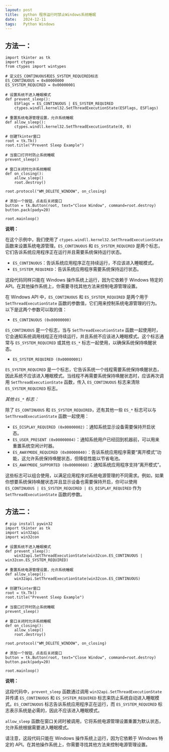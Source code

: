 ```yaml
---
layout: post
title:  python 程序运行时禁止Windows系统睡眠
date:   2024-12-11
tags:   Python Windows
---
```


## 方法一：

```
import tkinter as tk
import ctypes
from ctypes import wintypes

# 定义ES_CONTINUOUS和ES_SYSTEM_REQUIRED标志
ES_CONTINUOUS = 0x80000000
ES_SYSTEM_REQUIRED = 0x00000001

# 设置系统不进入睡眠模式
def prevent_sleep():
    ESFlags = ES_CONTINUOUS | ES_SYSTEM_REQUIRED
    ctypes.windll.kernel32.SetThreadExecutionState(ESFlags, ESFlags)

# 重置系统电源管理设置，允许系统睡眠
def allow_sleep():
    ctypes.windll.kernel32.SetThreadExecutionState(0, 0)

# 创建Tkinter窗口
root = tk.Tk()
root.title("Prevent Sleep Example")

# 当窗口打开时防止系统睡眠
prevent_sleep()

# 窗口关闭时允许系统睡眠
def on_closing():
    allow_sleep()
    root.destroy()

root.protocol("WM_DELETE_WINDOW", on_closing)

# 添加一个按钮，点击后关闭窗口
button = tk.Button(root, text="Close Window", command=root.destroy)
button.pack(pady=20)

root.mainloop()
```

 **说明：** 

在这个示例中，我们使用了 `ctypes.windll.kernel32.SetThreadExecutionState` 函数来设置系统电源管理。`ES_CONTINUOUS` 和 `ES_SYSTEM_REQUIRED` 是两个标志，它们告诉系统应用程序正在运行并且需要系统保持运行状态。

- `ES_CONTINUOUS`：告诉系统应用程序正在持续运行，不应该进入睡眠模式。
- `ES_SYSTEM_REQUIRED`：告诉系统应用程序需要系统保持运行状态。

这段代码同样只能在 Windows 操作系统上运行，因为它依赖于 Windows 特定的 API。在其他操作系统上，你需要寻找其他方法来控制电源管理设置。

在 Windows API 中，`ES_CONTINUOUS` 和 `ES_SYSTEM_REQUIRED` 是两个用于 `SetThreadExecutionState` 函数的参数值，它们用来控制系统电源管理的行为。以下是这两个参数可以取的值：

- `ES_CONTINUOUS (0x80000000)`

`ES_CONTINUOUS` 是一个标志，当与 `SetThreadExecutionState` 函数一起使用时，它会通知系统调用线程正在持续运行，并且系统不应该进入睡眠模式。这个标志通常与 `ES_SYSTEM_REQUIRED` 或其他 `ES_*` 标志一起使用，以确保系统保持唤醒状态。

- `ES_SYSTEM_REQUIRED (0x00000001)`

`ES_SYSTEM_REQUIRED` 是一个标志，它告诉系统一个线程需要系统保持唤醒状态，因此系统不应该进入睡眠模式。当线程不再需要系统保持唤醒状态时，应该再次调用 `SetThreadExecutionState` 函数，传入 `ES_CONTINUOUS` 标志来清除 `ES_SYSTEM_REQUIRED` 标志。

 _其他 `ES_*` 标志：_ 

除了 `ES_CONTINUOUS` 和 `ES_SYSTEM_REQUIRED`，还有其他一些 `ES_*` 标志可以与 `SetThreadExecutionState` 函数一起使用：

- `ES_DISPLAY_REQUIRED (0x00000002)`：通知系统显示设备需要保持开启状态。
- `ES_USER_PRESENT (0x00000004)`：通知系统用户已经回到机器前，可以用来重置系统空闲计时器。
- `ES_AWAYMODE_REQUIRED (0x00000040)`：告诉系统应用程序需要“离开模式”功能，这允许系统保持唤醒状态，但降低性能以节省电池。
- `ES_AWAYMODE_SUPPORTED (0x00000080)`：通知系统应用程序支持“离开模式”。

这些标志可以组合使用，以满足应用程序对系统电源管理的不同需求。例如，如果你想要系统保持唤醒状态并且显示设备也需要保持开启，你可以使用 `ES_CONTINUOUS | ES_SYSTEM_REQUIRED | ES_DISPLAY_REQUIRED` 作为 `SetThreadExecutionState` 函数的参数。

## 方法二：

```
# pip install pywin32
import tkinter as tk
import win32api
import win32con

# 设置系统不进入睡眠模式
def prevent_sleep():
    win32api.SetThreadExecutionState(win32con.ES_CONTINUOUS | win32con.ES_SYSTEM_REQUIRED)

# 重置系统电源管理设置，允许系统睡眠
def allow_sleep():
    win32api.SetThreadExecutionState(win32con.ES_CONTINUOUS)

# 创建Tkinter窗口
root = tk.Tk()
root.title("Prevent Sleep Example")

# 当窗口打开时防止系统睡眠
prevent_sleep()

# 窗口关闭时允许系统睡眠
def on_closing():
    allow_sleep()
    root.destroy()

root.protocol("WM_DELETE_WINDOW", on_closing)

# 添加一个按钮，点击后关闭窗口
button = tk.Button(root, text="Close Window", command=root.destroy)
button.pack(pady=20)

root.mainloop()
```

 **说明：** 

这段代码中，`prevent_sleep` 函数通过调用 `win32api.SetThreadExecutionState` 并传递 `ES_CONTINUOUS` 和 `ES_SYSTEM_REQUIRED` 标志来防止系统自动进入睡眠模式。`ES_CONTINUOUS` 标志告诉系统应用程序正在运行，而 `ES_SYSTEM_REQUIRED` 标志表示系统是必需的，因此不应该进入睡眠模式。

`allow_sleep` 函数在窗口关闭时被调用，它将系统电源管理设置重置为默认状态，允许系统根据需要进入睡眠模式。

请注意，这段代码只能在 Windows 操作系统上运行，因为它依赖于 Windows 特定的 API。在其他操作系统上，你需要寻找其他方法来控制电源管理设置。
